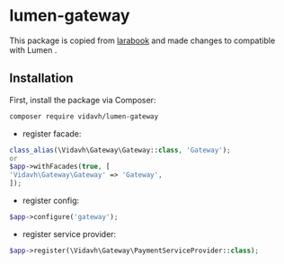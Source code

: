 # lumen-gateway

This package is copied from [larabook](https://github.com/larabook/gateway) and made changes to compatible with Lumen .


## Installation

First, install the package via Composer:

``` bash
composer require vidavh/lumen-gateway
```
- register facade:
```php
class_alias(\Vidavh\Gateway\Gateway::class, 'Gateway');
or
$app->withFacades(true, [
'Vidavh\Gateway\Gateway' => 'Gateway',
]);
```

- register config:

```php
$app->configure('gateway');
```

- register service provider:

```php
$app->register(\Vidavh\Gateway\PaymentServiceProvider::class);
```



